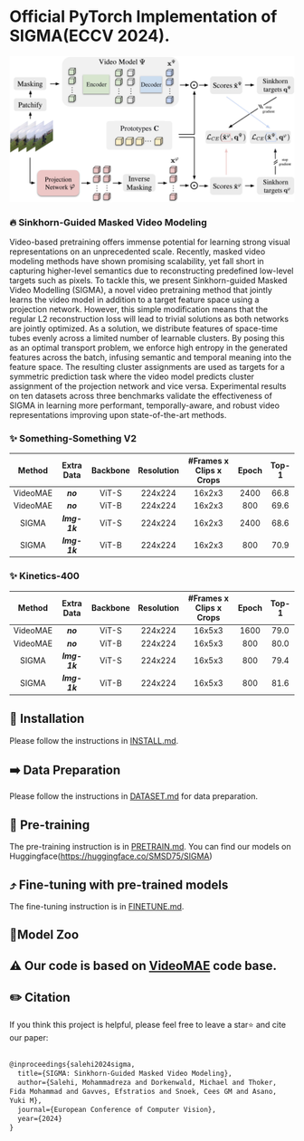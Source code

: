 # Official PyTorch Implementation of SIGMA(ECCV 2024).

![SIGMA Framework](figs/method.jpg)



<!-- [![Hugging Face Models](https://img.shields.io/badge/%F0%9F%A4%97%20Hugging%20Face-Models-blue)](https://huggingface.co/models?other=videomae)[![Hugging Face Spaces](https://img.shields.io/badge/%F0%9F%A4%97%20Hugging%20Face-Spaces-blue)](https://huggingface.co/spaces/sayakpaul/video-classification-ucf101-subset)[![Colab](https://colab.research.google.com/assets/colab-badge.svg)](https://colab.research.google.com/github/huggingface/notebooks/blob/main/examples/video_classification.ipynb)<br>
[![PWC](https://img.shields.io/endpoint.svg?url=https://paperswithcode.com/badge/videomae-masked-autoencoders-are-data-1/action-recognition-in-videos-on-something)](https://paperswithcode.com/sota/action-recognition-in-videos-on-something?p=videomae-masked-autoencoders-are-data-1)<br>
[![PWC](https://img.shields.io/endpoint.svg?url=https://paperswithcode.com/badge/videomae-masked-autoencoders-are-data-1/action-classification-on-kinetics-400)](https://paperswithcode.com/sota/action-classification-on-kinetics-400?p=videomae-masked-autoencoders-are-data-1)<br>[![PWC](https://img.shields.io/endpoint.svg?url=https://paperswithcode.com/badge/videomae-masked-autoencoders-are-data-1/action-recognition-on-ava-v2-2)](https://paperswithcode.com/sota/action-recognition-on-ava-v2-2?p=videomae-masked-autoencoders-are-data-1)<br>
[![PWC](https://img.shields.io/endpoint.svg?url=https://paperswithcode.com/badge/videomae-masked-autoencoders-are-data-1/self-supervised-action-recognition-on-ucf101)](https://paperswithcode.com/sota/self-supervised-action-recognition-on-ucf101?p=videomae-masked-autoencoders-are-data-1)<br>
[![PWC](https://img.shields.io/endpoint.svg?url=https://paperswithcode.com/badge/videomae-masked-autoencoders-are-data-1/self-supervised-action-recognition-on-hmdb51)](https://paperswithcode.com/sota/self-supervised-action-recognition-on-hmdb51?p=videomae-masked-autoencoders-are-data-1) --> 

<!-- > [**VideoMAE V2: Scaling Video Masked Autoencoders with Dual Masking**](https://arxiv.org/abs/2303.16727)<br>
> [Limin Wang](http://wanglimin.github.io/), [Bingkun Huang](https://github.com/congee524), [Zhiyu Zhao](https://github.com/JerryFlymi), [Zhan Tong](https://github.com/yztongzhan), Yinan He, Yi Wang, Yali Wang, Yu Qiao <br>Nanjing University, Shanghai AI Lab, CAS

> [**VideoMAE: Masked Autoencoders are Data-Efficient Learners for Self-Supervised Video Pre-Training**](https://arxiv.org/abs/2203.12602)<br>
> [Zhan Tong](https://github.com/yztongzhan), [Yibing Song](https://ybsong00.github.io/), [Jue Wang](https://juewang725.github.io/), [Limin Wang](http://wanglimin.github.io/)<br>Nanjing University, Tencent AI Lab -->

<!-- ## 📰 News
**[2023.4.3]** VideoMAE V2 is accepted by **CVPR 2023**! 🎉 Code comming soon. <br>
**[2023.1.16]** Code and pre-trained models for Action Detection are [available](https://github.com/MCG-NJU/VideoMAE-Action-Detection)! <br>
**[2022.11.20]** 👀 VideoMAE is integrated into [![Hugging Face Spaces](https://img.shields.io/badge/%F0%9F%A4%97%20Hugging%20Face-Spaces-blue)](https://huggingface.co/spaces/sayakpaul/video-classification-ucf101-subset) and [![Colab](https://colab.research.google.com/assets/colab-badge.svg)](https://colab.research.google.com/github/huggingface/notebooks/blob/main/examples/video_classification.ipynb), supported by [@Sayak Paul](https://github.com/sayakpaul).<br>
**[2022.10.25]** 👀 VideoMAE is integrated into [MMAction2](https://github.com/open-mmlab/mmaction2/tree/dev-1.x/configs/recognition/videomae), the results  on Kinetics-400 can be reproduced successfully. <br>
**[2022.10.20]** The pre-trained models and scripts of **ViT-S** and **ViT-H** are available! <br>
**[2022.10.19]** The pre-trained models and scripts on **UCF101** are [available](MODEL_ZOO.md#UCF101)! <br>
**[2022.9.15]** VideoMAE is accepted by **NeurIPS 2022** as a **spotlight** presentation! 🎉 <br>
**[2022.8.8]** 👀 VideoMAE is integrated into **official** [🤗HuggingFace Transformers](https://huggingface.co/docs/transformers/main/en/model_doc/videomae) now! [![Hugging Face Models](https://img.shields.io/badge/%F0%9F%A4%97%20Hugging%20Face-Models-blue)](https://huggingface.co/models?other=videomae)<br>
**[2022.7.7]**  We have updated new results on downstream AVA 2.2 benchmark. Please refer to our [paper](https://arxiv.org/abs/2203.12602) for details. <br>
**[2022.4.24]**  Code and pre-trained models are available now! <br>
**[2022.3.24]** ~~Code and pre-trained models will be released here.~~ Welcome to **watch** this repository for the latest updates. -->

<!-- ## ✨ Highlights -->

### 🔥 Sinkhorn-Guided Masked Video Modeling

Video-based pretraining offers immense potential for learning strong visual representations on an unprecedented scale. Recently, masked video modeling methods have shown promising scalability, yet fall short in capturing higher-level semantics due to reconstructing predefined low-level targets such as pixels. To tackle this, we present Sinkhorn-guided Masked Video Modelling (SIGMA), a novel video pretraining method that jointly learns the video model in addition to a target feature space using a projection network. However, this simple modification means that the regular L2 reconstruction loss will lead to trivial solutions as both networks are jointly optimized. As a solution, we distribute features of space-time tubes evenly across a limited number of learnable clusters. By posing this as an optimal transport problem, we enforce high entropy in the generated features across the batch, infusing semantic and temporal meaning into the feature space. The resulting cluster assignments are used as targets for a symmetric prediction task where the video model predicts cluster assignment of the projection network and vice versa. Experimental results on ten datasets across three benchmarks validate the effectiveness of SIGMA in learning more performant, temporally-aware, and robust video representations improving upon state-of-the-art methods.

<!-- ### ⚡️ A Simple, Efficient and Strong Baseline in SSVP

VideoMAE uses the simple masked autoencoder and **plain ViT** backbone to perform video self-supervised learning. Due to the extremely high masking ratio, the pre-training time of VideoMAE is **much shorter** than contrastive learning methods (**3.2x** speedup). VideoMAE can serve as **a simple but strong baseline** for future research in self-supervised video pre-training.

### 😮 High performance, but NO extra data required

VideoMAE works well for video datasets of different scales and can achieve **87.4%** on Kinects-400, **75.4%** on Something-Something V2, **91.3%** on UCF101, and **62.6%** on HMDB51. To our best knowledge, VideoMAE is the **first** to achieve the state-of-the-art performance on these four popular benchmarks with the **vanilla ViT** backbones while **doesn't need** any extra data or pre-trained models.

<!-- ## 🚀 Main Results -->

### ✨ Something-Something V2

|  Method  | Extra Data | Backbone | Resolution | #Frames x Clips x Crops | Epoch | Top-1 |
| :------: | :--------: | :------: | :--------: | :---------------------: | :---: | :---: |
| VideoMAE |  ***no***  |  ViT-S   |  224x224   |         16x2x3          | 2400  | 66.8  |
| VideoMAE |  ***no***  |  ViT-B   |  224x224   |         16x2x3          | 800   | 69.6  |
| SIGMA    |***Img-1k***|  ViT-S   |  224x224   |         16x2x3          | 2400  | 68.6  |
| SIGMA    |***Img-1k***|  ViT-B   |  224x224   |         16x2x3          | 800   | 70.9  |

### ✨ Kinetics-400


|  Method  | Extra Data | Backbone | Resolution | #Frames x Clips x Crops | Epoch | Top-1 |
| :------: | :--------: | :------: | :--------: | :---------------------: | :---: | :---: |
| VideoMAE |  ***no***  |  ViT-S   |  224x224   |         16x5x3          |  1600 | 79.0  |
| VideoMAE |  ***no***  |  ViT-B   |  224x224   |         16x5x3          |  800  | 80.0  |
| SIGMA    |***Img-1k***|  ViT-S   |  224x224   |         16x5x3          |  800  | 79.4  |
| SIGMA    |***Img-1k***|  ViT-B   |  224x224   |         16x5x3          |  800  | 81.6  |


<!-- |  Method  | Extra Data | Backbone | Resolution | #Frames x Clips x Crops | Top-1 | Top-5 |
| :------: | :--------: | :------: | :--------: | :---------------------: | :---: | :---: |
| VideoMAE |  ***no***  |  ViT-S   |  224x224   |         16x5x3          | 79.0  | 93.8  |
| VideoMAE |  ***no***  |  ViT-B   |  224x224   |         16x5x3          | 81.5  | 95.1  |
| VideoMAE |  ***no***  |  ViT-L   |  224x224   |         16x5x3          | 85.2  | 96.8  |
| VideoMAE |  ***no***  |  ViT-H   |  224x224   |         16x5x3          | 86.6  | 97.1  |
| VideoMAE |  ***no***  |  ViT-L   |  320x320   |         32x4x3          | 86.1  | 97.3  |
| VideoMAE |  ***no***  |  ViT-H   |  320x320   |         32x4x3          | 87.4  | 97.6  | -->

<!-- ### ✨ AVA 2.2

Please check the code and checkpoints in [VideoMAE-Action-Detection](https://github.com/MCG-NJU/VideoMAE-Action-Detection).
|  Method  |  Extra Data  | Extra Label | Backbone | #Frame x Sample Rate | mAP  |
| :------: | :----------: | :---------: | :------: | :------------------: | :--: |
| VideoMAE | Kinetics-400 |   &cross;   |  ViT-S   |         16x4         | 22.5 |
| VideoMAE | Kinetics-400 |   &check;   |  ViT-S   |         16x4         | 28.4 |
| VideoMAE | Kinetics-400 |   &cross;   |  ViT-B   |         16x4         | 26.7 |
| VideoMAE | Kinetics-400 |   &check;   |  ViT-B   |         16x4         | 31.8 |
| VideoMAE | Kinetics-400 |   &cross;   |  ViT-L   |         16x4         | 34.3 |
| VideoMAE | Kinetics-400 |   &check;   |  ViT-L   |         16x4         | 37.0 |
| VideoMAE | Kinetics-400 |   &cross;   |  ViT-H   |         16x4         | 36.5 |
| VideoMAE | Kinetics-400 |   &check;   |  ViT-H   |         16x4         | 39.5 |
| VideoMAE | Kinetics-700 |   &cross;   |  ViT-L   |         16x4         | 36.1 |
| VideoMAE | Kinetics-700 |   &check;   |  ViT-L   |         16x4         | 39.3 | -->

<!-- ### ✨ UCF101 & HMDB51

|  Method  |  Extra Data  | Backbone | UCF101 | HMDB51 |
| :------: | :----------: | :------: | :----: | :----: |
| VideoMAE |   ***no***   |  ViT-B   |  91.3  |  62.6  |
| VideoMAE | Kinetics-400 |  ViT-B   |  96.1  |  73.3  | -->

## 🔨 Installation

Please follow the instructions in [INSTALL.md](INSTALL.md).

## ➡️ Data Preparation

Please follow the instructions in [DATASET.md](DATASET.md) for data preparation.

## 🔄 Pre-training

The pre-training instruction is in [PRETRAIN.md](PRETRAIN.md).
You can find our models on Huggingface(https://huggingface.co/SMSD75/SIGMA)

## ⤴️ Fine-tuning with pre-trained models

The fine-tuning instruction is in [FINETUNE.md](FINETUNE.md).

## 📍Model Zoo


## ⚠️ Our code is based on [VideoMAE](https://github.com/MCG-NJU/VideoMAE) code base. 

## ✏️ Citation

If you think this project is helpful, please feel free to leave a star⭐️ and cite our paper:

```

@inproceedings{salehi2024sigma,
  title={SIGMA: Sinkhorn-Guided Masked Video Modeling},
  author={Salehi, Mohammadreza and Dorkenwald, Michael and Thoker, Fida Mohammad and Gavves, Efstratios and Snoek, Cees GM and Asano, Yuki M},
  journal={European Conference of Computer Vision},
  year={2024}
}

```
``` -->
